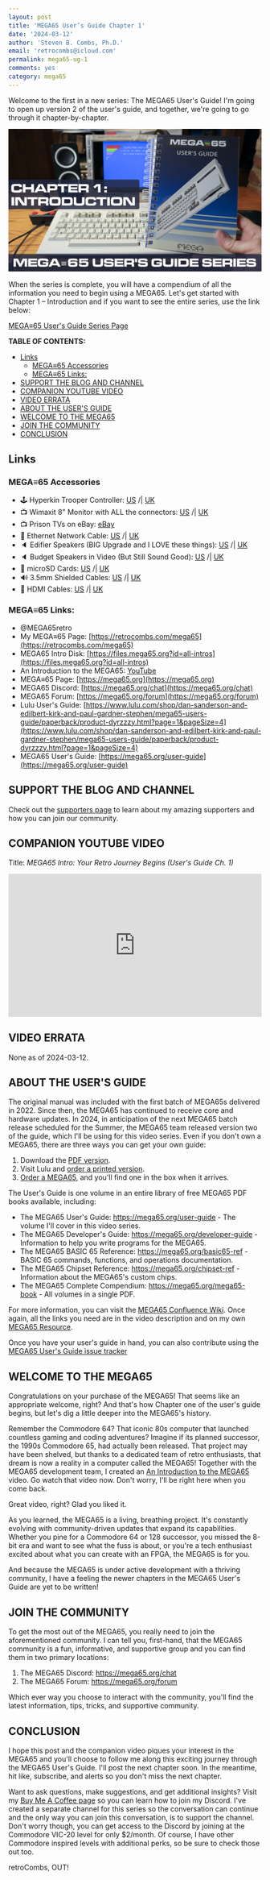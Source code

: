 ```yaml
---
layout: post
title: 'MEGA65 User’s Guide Chapter 1'
date: '2024-03-12'
author: 'Steven B. Combs, Ph.D.'
email: 'retrocombs@icloud.com'
permalink: mega65-ug-1
comments: yes
category: mega65
---
```


Welcome to the first in a new series: The MEGA65 User's Guide! I'm going to open up version 2 of the user's guide, and together, we're going to go through it chapter-by-chapter.

![MEGA65 Chapter 1 Image](/images/mega65-ug/chapter1.png)

When the series is complete, you will have a compendium of all the information you need to begin using a MEGA65. Let's get started with Chapter 1 – Introduction and if you want to see the entire series, use the link below:

[MEGA≡65 User's Guide Series Page](/mega65-users-guide.md)

**TABLE OF CONTENTS:**

- [Links](#links)
  - [MEGA≡65 Accessories](#mega65-accessories)
  - [MEGA≡65 Links:](#mega65-links)
- [SUPPORT THE BLOG AND CHANNEL](#support-the-blog-and-channel)
- [COMPANION YOUTUBE VIDEO](#companion-youtube-video)
- [VIDEO ERRATA](#video-errata)
- [ABOUT THE USER'S GUIDE](#about-the-users-guide)
- [WELCOME TO THE MEGA65](#welcome-to-the-mega65)
- [JOIN THE COMMUNITY](#join-the-community)
- [CONCLUSION](#conclusion)

## Links

### MEGA≡65 Accessories

*  🕹️ Hyperkin Trooper Controller: [US](https://amzn.to/3l1CHXj) /| [UK](https://amzn.to/46U8C1I)
*  📺 Wimaxit 8" Monitor with ALL the connectors: [US](https://amzn.to/49hqLXp) /| [UK](https://amzn.to/4ahbs23)
*  📺 Prison TVs on eBay: [eBay](https://ebay.us/jTv90O)
*  🛜️ Ethernet Network Cable: [US](https://amzn.to/4cEJyyB) /| [UK](https://amzn.to/3VAiJWp)
*  🔈 Edifier Speakers (BIG Upgrade and I LOVE these things): [US](https://amzn.to/3vymO2G) /| [UK](https://amzn.to/3TYAhKy)
*  🔈 Budget Speakers in Video (But Still Sound Good): [US](https://amzn.to/3J2PyDX) /| [UK](https://amzn.to/3vvl22p)
*  🧠 microSD Cards: [US](https://amzn.to/3IYL3Kn) /| [UK](https://amzn.to/3VB2f0f)
*  🔊 3.5mm Shielded Cables: [US](https://amzn.to/3VBsBPL) /| [UK](https://amzn.to/3vxw9I8)
*  🚠 HDMI Cables: [US](https://amzn.to/4c2vhM9) /| [UK](https://amzn.to/3xfDZ9M)

### MEGA≡65 Links:

*  @MEGA65retro
*  My MEGA≡65 Page: [https://retrocombs.com/mega65](https://retrocombs.com/mega65)
*  MEGA65 Intro Disk: [https://files.mega65.org?id=all-intros](https://files.mega65.org?id=all-intros)
*  An Introduction to the MEGA65: [YouTube](https://youtu.be/Vr9rLUQZgJI)
*  MEGA≡65 Page: [https://mega65.org](https://mega65.org)
*  MEGA65 Discord: [https://mega65.org/chat](https://mega65.org/chat)
*  MEGA65 Forum: [https://mega65.org/forum](https://mega65.org/forum)
*  Lulu User's Guide: [https://www.lulu.com/shop/dan-sanderson-and-edilbert-kirk-and-paul-gardner-stephen/mega65-users-guide/paperback/product-dyrzzzy.html?page=1&pageSize=4](https://www.lulu.com/shop/dan-sanderson-and-edilbert-kirk-and-paul-gardner-stephen/mega65-users-guide/paperback/product-dyrzzzy.html?page=1&pageSize=4)
*  MEGA65 User's Guide: [https://mega65.org/user-guide](https://mega65.org/user-guide)

## SUPPORT THE BLOG AND CHANNEL

Check out the [supporters page](/supporters) to learn about my amazing supporters and how you can join our community.

## COMPANION YOUTUBE VIDEO

Title: _MEGA65  Intro: Your Retro Journey Begins (User's Guide Ch. 1)_

<div style="position:relative;padding-top:56.25%;"><p><iframe src="https://www.youtube.com/embed/UUVOtkLP-eY?si=Y4Y5wWGr1xQ3GtBV" frameborder="0" allowfullscreen="true" mozallowfullscreen="true" webkitallowfullscreen="true" style="position:absolute;top:0;left:0;width:100%;height:100%;"></iframe></p></div>

## VIDEO ERRATA

None as of 2024-03-12.

## ABOUT THE USER'S GUIDE

The original manual was included with the first batch of MEGA65s delivered in 2022. Since then, the MEGA65 has continued to receive core and hardware updates. In 2024, in anticipation of the next MEGA65 batch release scheduled for the Summer, the MEGA65 team released version two of the guide, which I'll be using for this video series. Even if you don't own a MEGA65, there are three ways you can get your own guide:

1. Download the [PDF version](https://mega65.org/user-guide).
2. Visit Lulu and [order a printed version](https://www.lulu.com/shop/dan-sanderson-and-edilbert-kirk-and-paul-gardner-stephen/mega65-users-guide/paperback/product-dyrzzzy.html?page=1&pageSize=4).
3. [Order a MEGA65](https://shop.trenz-electronic.de/en/TE0765-06-T001CK-MEGA65-highly-advanced-C64-and-C65-compatible-8-bit-computer?c=564), and you'll find one in the box when it arrives.

The User's Guide is one volume in an entire library of free MEGA65 PDF books available, including:

- The MEGA65 User's Guide: <https://mega65.org/user-guide> - The volume I'll cover in this video series.
- The MEGA65 Developer's Guide: <https://mega65.org/developer-guide> - Information to help you write programs for the MEGA65.
- The MEGA65 BASIC 65 Reference: <https://mega65.org/basic65-ref> - BASIC 65 commands, functions, and operations documentation.
- The MEGA65 Chipset Reference: <https://mega65.org/chipset-ref> - Information about the MEGA65's custom chips.
- The MEGA65 Complete Compendium: <https://mega65.org/mega65-book> - All volumes in a single PDF.

For more information, you can visit the [MEGA65 Confluence Wiki](https://mega65.org/docs). Once again, all the links you need are in the video description and on my own [MEGA65 Resource](https://www.retrocombs.com/mega65).

Once you have your user's guide in hand, you can also contribute using the [MEGA65 User's Guide issue tracker](https://github.com/mega65/mega65-user-guide/issues)

## WELCOME TO THE MEGA65

Congratulations on your purchase of the MEGA65! That seems like an appropriate welcome, right? And that's how Chapter one of the user's guide begins, but let's dig a little deeper into the MEGA65's history.

Remember the Commodore 64? That iconic 80s computer that launched countless gaming and coding adventures? Imagine if its planned successor, the 1990s Commodore 65, had actually been released. That project may have been shelved, but thanks to a dedicated team of retro enthusiasts, that dream is now a reality in a computer called the MEGA65! Together with the MEGA65 development team, I created an [An Introduction to the MEGA65](https://youtu.be/Vr9rLUQZgJI) video. Go watch that video now. Don't worry, I'll be right here when you come back.

Great video, right? Glad you liked it.

As you learned, the MEGA65 is a living, breathing project. It's constantly evolving with community-driven updates that expand its capabilities. Whether you pine for a Commodore 64 or 128 successor, you missed the 8-bit era and want to see what the fuss is about, or you're a tech enthusiast excited about what you can create with an FPGA, the MEGA65 is for you.

And because the MEGA65 is under active development with a thriving community, I have a feeling the newer chapters in the MEGA65 User's Guide are yet to be written!

## JOIN THE COMMUNITY

To get the most out of the MEGA65, you really need to join the aforementioned community. I can tell you, first-hand, that the MEGA65 community is a fun, informative, and supportive group and you can find them in two primary locations:

1. The MEGA65 Discord: <https://mega65.org/chat>
2. The MEGA65 Forum: <https://mega65.org/forum>

Which ever way you choose to interact with the community, you'll find the latest information, tips, tricks, and supportive community.

## CONCLUSION

I hope this post and the companion video piques your interest in the MEGA65 and you'll choose to follow me along this exciting journey through the MEGA65 User's Guide. I'll post the next chapter soon. In the meantime, hit like, subscribe, and alerts so you don't miss the next chapter.

Want to ask questions, make suggestions, and get additional insights? Visit my [Buy Me A Coffee page](https://www.buymeacoffee.com/retrocombs) so you can learn how to join my Discord. I've created a separate channel for this series so the conversation can continue and the only way you can join this conversation, is to support the channel. Don't worry though, you can get access to the Discord by joining at the Commodore VIC-20 level for only $2/month. Of course, I have other Commodore inspired levels with additional perks, so be sure to check those out too.

retroCombs, OUT!